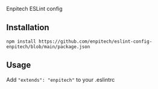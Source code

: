 Enpitech ESLint config

## Installation
`npm install https://github.com/enpitech/eslint-config-enpitech/blob/main/package.json`

## Usage
Add `"extends": "enpitech"` to your .eslintrc
